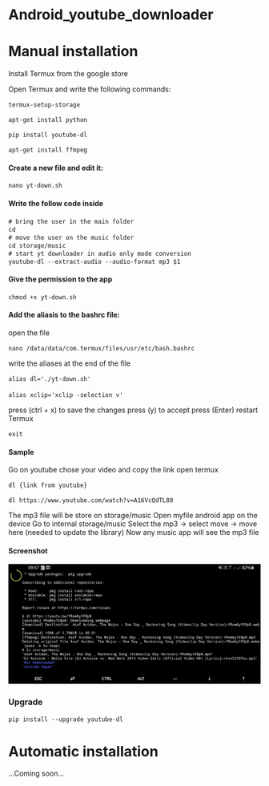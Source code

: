 # Android_youtube_downloader

# Manual installation
Install Termux from the google store

Open Termux and write the following commands:
```
termux-setup-storage
```
```
apt-get install python
```
```
pip install youtube-dl
```
```
apt-get install ffmpeg
```
#### Create a new file and edit it: 
```
nano yt-down.sh
```
#### Write the follow code inside
```
# bring the user in the main folder
cd
# move the user on the music folder
cd storage/music
# start yt downloader in audio only mode conversion
youtube-dl --extract-audio --audio-format mp3 $1
```
#### Give the permission to the app 
```
chmod +x yt-down.sh
```

#### Add the aliasis to the bashrc file:
open the file
```
nano /data/data/com.termux/files/usr/etc/bash.bashrc
```
write the aliases at the end of the file
```
alias dl='./yt-down.sh'

alias xclip='xclip -selection v'

```
press (ctrl + x) to save the changes
press (y) to accept
press (Enter)
restart Termux
``` 
exit
```
#### Sample

Go on youtube chose your video and copy the link
open termux
```
dl {link from youtube}
```
```
dl https://www.youtube.com/watch?v=A16VcQdTL80
```
The mp3 file will be store on storage/music
Open myfile android app on the device
Go to internal storage/music
Select the mp3 -> select move -> move here (needed to update the library)
Now any music app will see the mp3 file

#### Screenshot
<p align="center">
  <img src="https://github.com/Kaosxx88/Android_youtube_downloader/blob/main/Screenshots/downloading_process.jpg?raw=true">
</p>

### Upgrade
```
pip install --upgrade youtube-dl
```

# Automatic  installation

...Coming soon...
